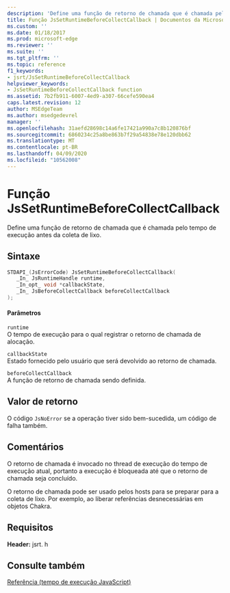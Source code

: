 ```yaml
---
description: 'Define uma função de retorno de chamada que é chamada pelo tempo de execução antes da coleta de lixo. '
title: Função JsSetRuntimeBeforeCollectCallback | Documentos da Microsoft
ms.custom: ''
ms.date: 01/18/2017
ms.prod: microsoft-edge
ms.reviewer: ''
ms.suite: ''
ms.tgt_pltfrm: ''
ms.topic: reference
f1_keywords:
- jsrt/JsSetRuntimeBeforeCollectCallback
helpviewer_keywords:
- JsSetRuntimeBeforeCollectCallback function
ms.assetid: 7b2fb911-6007-4ed9-a307-66cefe590ea4
caps.latest.revision: 12
author: MSEdgeTeam
ms.author: msedgedevrel
manager: ''
ms.openlocfilehash: 31aefd28698c14a6fe17421a990a7c8b120876bf
ms.sourcegitcommit: 6860234c25a8be863b7f29a54838e78e120dbb62
ms.translationtype: MT
ms.contentlocale: pt-BR
ms.lasthandoff: 04/09/2020
ms.locfileid: "10562008"
---
```

# Função JsSetRuntimeBeforeCollectCallback
Define uma função de retorno de chamada que é chamada pelo tempo de execução antes da coleta de lixo.  
  
## Sintaxe  
  
```cpp  
STDAPI_(JsErrorCode) JsSetRuntimeBeforeCollectCallback(  
   _In_ JsRuntimeHandle runtime,  
   _In_opt_ void *callbackState,  
   _In_ JsBeforeCollectCallback beforeCollectCallback  
);  
```  
  
#### Parâmetros  
 `runtime`  
 O tempo de execução para o qual registrar o retorno de chamada de alocação.  
  
 `callbackState`  
 Estado fornecido pelo usuário que será devolvido ao retorno de chamada.  
  
 `beforeCollectCallback`  
 A função de retorno de chamada sendo definida.  
  
## Valor de retorno  
 O código `JsNoError` se a operação tiver sido bem-sucedida, um código de falha também.  
  
## Comentários  
 O retorno de chamada é invocado no thread de execução do tempo de execução atual, portanto a execução é bloqueada até que o retorno de chamada seja concluído.  
  
 O retorno de chamada pode ser usado pelos hosts para se preparar para a coleta de lixo. Por exemplo, ao liberar referências desnecessárias em objetos Chakra.  
  
## Requisitos  
 **Header:** jsrt. h  
  
## Consulte também  
 [Referência (tempo de execução JavaScript)](../chakra-hosting/reference-javascript-runtime.md)